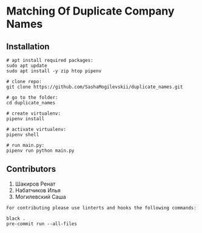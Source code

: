 # Matching Of Duplicate Company Names


## Installation

``` shell
# apt install required packages:
sudo apt update
sudo apt install -y zip htop pipenv
  
# clone repo:
git clone https://github.com/SashaMogilevskii/duplicate_names.git

# go to the folder:
cd duplicate_names

# create virtualenv:
pipenv install

# activate virtualenv:
pipenv shell

# run main.py:
pipenv run python main.py

```


## Contributors

1. Шакиров Ренат
2. Набатчиков Илья
3. Могилевский Саша

``` shell
For contributing please use linterts and hooks the following commands:

black .
pre-commit run --all-files
 ```